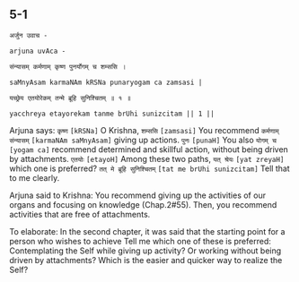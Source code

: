 ## 5-1


```shloka-sa
अर्जुन उवाच -
```
```shloka-sa-hk
arjuna uvAca -
```
```shloka-sa
संन्यासम् कर्मणाम् कृष्ण पुनर्योगम् च शम्ससि ।
```
```shloka-sa-hk
saMnyAsam karmaNAm kRSNa punaryogam ca zamsasi |
```
```shloka-sa
यच्छ्रेय एतयोरेकम् तन्मे ब्रूहि सुनिश्चितम् ॥ १ ॥
```
```shloka-sa-hk
yacchreya etayorekam tanme brUhi sunizcitam || 1 ||
```

Arjuna says: `कृष्ण` `[kRSNa]` O Krishna, `शम्ससि` `[zamsasi]` You recommend `कर्मणाम् संन्यासम्` `[karmaNAm saMnyAsam]` giving up actions. `पुनः` `[punaH]` You also `योगम् च` `[yogam ca]` recommend determined and skillful action, without being driven by attachments. `एतयोः` `[etayoH]` Among these two paths, `यत् श्रेयः` `[yat zreyaH]` which one is preferred? `तत् मे ब्रूहि सुनिश्चितम्` `[tat me brUhi sunizcitam]` Tell that to me clearly.

Arjuna said to Krishna: You recommend giving up the activities of our organs and focusing on knowledge (Chap.2#55). Then, you recommend activities that are free of attachments.



To elaborate: In the second chapter, it was said that the starting point for a person who wishes to achieve 
Tell me which one of these is preferred: Contemplating the Self while giving up activity? Or working without being driven by attachments? Which is the easier and quicker way to realize the Self?

